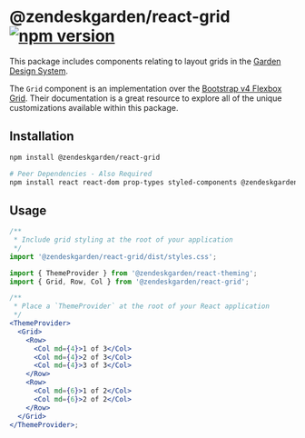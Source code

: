 # @zendeskgarden/react-grid [![npm version](https://img.shields.io/npm/v/@zendeskgarden/react-grid.svg?style=flat-square)](https://www.npmjs.com/package/@zendeskgarden/react-grid)

This package includes components relating to layout grids in the
[Garden Design System](https://zendeskgarden.github.io/).

The `Grid` component is an implementation over the
[Bootstrap v4 Flexbox Grid](http://getbootstrap.com/docs/4.0/layout/overview/).
Their documentation is a great resource to explore all of the unique customizations
available within this package.

## Installation

```sh
npm install @zendeskgarden/react-grid

# Peer Dependencies - Also Required
npm install react react-dom prop-types styled-components @zendeskgarden/react-theming
```

## Usage

```jsx static
/**
 * Include grid styling at the root of your application
 */
import '@zendeskgarden/react-grid/dist/styles.css';

import { ThemeProvider } from '@zendeskgarden/react-theming';
import { Grid, Row, Col } from '@zendeskgarden/react-grid';

/**
 * Place a `ThemeProvider` at the root of your React application
 */
<ThemeProvider>
  <Grid>
    <Row>
      <Col md={4}>1 of 3</Col>
      <Col md={4}>2 of 3</Col>
      <Col md={4}>3 of 3</Col>
    </Row>
    <Row>
      <Col md={6}>1 of 2</Col>
      <Col md={6}>2 of 2</Col>
    </Row>
  </Grid>
</ThemeProvider>;
```
